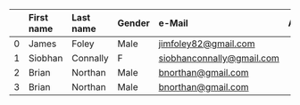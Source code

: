 |    | First name   | Last name   | Gender   | e-Mail                    |   Age | Time   |   seconds |
|---:|:-------------|:------------|:---------|:--------------------------|------:|:-------|----------:|
|  0 | James        | Foley       | Male     | jimfoley82@gmail.com      |    55 | 9:19   |       559 |
|  1 | Siobhan      | Connally    | F        | siobhanconnally@gmail.com |    52 | 9:24   |       564 |
|  2 | Brian        | Northan     | Male     | bnorthan@gmail.com        |    45 | 10:44  |       644 |
|  3 | Brian        | Northan     | Male     | bnorthan@gmail.com        |    45 | 11:34  |       694 |